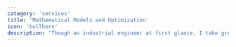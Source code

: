 ```yaml
---
category: 'services'
title: 'Mathematical Models and Optimization'
icon: 'bullhorn'
description: 'Though an industrial engineer at first glance, I take great interest in algorithms and computational mathematics, particularly so, in the field of operations research. Most of my technology stack I've built around the software that enables mathematical modeling such as mixed-integer programming in Python or statistics and stochastic dynamic programming for R.'
---
```

